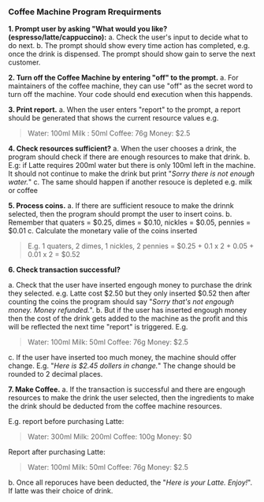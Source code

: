 ### Coffee Machine Program Rrequirments

**1. Prompt user by asking "What would you like? (espresso/latte/cappuccino):**
a. Check the user's input to decide what to do next.
b. The prompt should show every time action has completed, e.g. once the drink is dispensed. The prompt should show gain to serve the next customer.

**2. Turn off the Coffee Machine by entering "off" to the prompt.**
a. For maintainers of the coffee machine, they can use "off" as the secret word to turn off the machine. Your code should end execution when this happends.

**3. Print report.**
a. When the user enters "report" to the prompt, a report should be generated that shows the current resource values e.g.
> Water: 100ml
> Milk : 50ml
> Coffee: 76g
> Money: $2.5

**4. Check resources sufficient?**
a. When the user chooses a drink, the program should check if there are enough resources to make that drink.
b. E.g: if Latte requires 200ml water but there is only 100ml left in the machine. It should not continue to make the drink but print "*Sorry there is not enough water.*"
c. The same should happen if another resouce is depleted e.g. milk or coffee

**5. Process coins.**
a. If there are sufficient resouce to make the drinnk selected, then the program should prompt the user to insert coins.
b. Remember that quaters = $0.25, dimes = $0.10, nickles = $0.05, pennies = $0.01
c. Calculate the monetary valie of the coins inserted 
> E.g. 
> 1 quaters, 2 dimes, 1 nickles, 2 pennies = $0.25 + 0.1 x 2 + 0.05 + 0.01 x 2 = $0.52

**6. Check transaction successful?**

a. Check that the user have inserted engough money to purchase the drink they selected. e.g. Latte cost $2.50 but they only inserted $0.52 then after counting the coins the program should say "*Sorry that's not engough money. Money refunded.*". 
b. But if the user has inserted engough money then the cost of the drink gets added to the machine as the profit and this will be reflected the next time "report" is triggered. E.g.
> Water: 100ml
> Milk: 50ml
> Coffee: 76g
> Money: $2.5

c. If the user have inserted too much money, the machine should offer change.
E.g. "*Here is $2.45 dollers in change.*" The change should be rounded to 2 decimal places.

**7. Make Coffee.**
a. If the transaction is successful and there are engough resources to make the drink the user selected, then the ingredients to make the drink should be deducted from the coffee machine resources.

E.g. report before purchasing Latte:
> Water: 300ml
> Milk: 200ml
> Coffee: 100g
> Money: $0

Report after purchasing Latte:
> Water: 100ml
> Milk: 50ml
> Coffee: 76g
> Money: $2.5

b. Once all reporuces have been deducted, the "*Here is your Latte. Enjoy!*". If latte was their choice of drink.